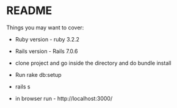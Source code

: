# README

Things you may want to cover:

* Ruby version - ruby 3.2.2
* Rails version - Rails 7.0.6

* clone project and go inside the directory and do bundle install
* Run rake db:setup
* rails s
* in browser run - http://localhost:3000/
